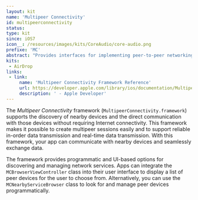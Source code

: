 ```yaml
---
layout: kit
name: 'Multipeer Connectivity'
id: multipeerconnectivity
status:
type: kit
since: iOS7
icon__: /resources/images/kits/CoreAudio/core-audio.png
prefixe: 'MC'
abstract: "Provides interfaces for implementing peer-to-peer networking between devices."
kits:
 - AirDrop
links:
 - link:
     name: 'Multipeer Connectivity Framework Reference'
     url: https://developer.apple.com/library/ios/documentation/MultipeerConnectivity/Reference/MultipeerConnectivityFramework/index.html
     description: ' - Apple Developer'
---
```


The *Multipeer Connectivity* framework (`MultipeerConnectivity.framework`) supports the discovery of nearby devices and the direct communication with those devices without requiring Internet connectivity. This framework makes it possible to create multipeer sessions easily and to support reliable in-order data transmission and real-time data transmission. With this framework, your app can communicate with nearby devices and seamlessly exchange data.

The framework provides programmatic and UI-based options for discovering and managing network services. Apps can integrate the `MCBrowserViewController` class into their user interface to display a list of peer devices for the user to choose from. Alternatively, you can use the `MCNearbyServiceBrowser` class to look for and manage peer devices programmatically.
